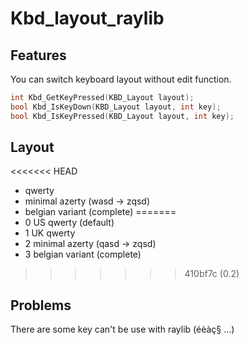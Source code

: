 # Kbd_layout_raylib
## Features
  You can switch keyboard layout without edit function.
  ```cpp
int Kbd_GetKeyPressed(KBD_Layout layout);
bool Kbd_IsKeyDown(KBD_Layout layout, int key);
bool Kbd_IsKeyPressed(KBD_Layout layout, int key);
  ```
## Layout
<<<<<<< HEAD
- qwerty
- minimal azerty (wasd -> zqsd)
- belgian variant (complete)
=======
- 0 US qwerty (default)
- 1 UK qwerty
- 2 minimal azerty (qasd -> zqsd)
- 3 belgian variant (complete)
>>>>>>> 410bf7c (0.2)

## Problems
There are some key can't be use with raylib (éèàç§ ...) 
